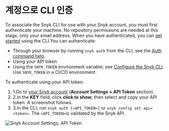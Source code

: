 # 계정으로 CLI 인증

To associate the Snyk CLI for use with your Snyk account, you must first authenticate your machine. No repository permissions are needed at this stage, only your email address. When you have authenticated, you can [get started](https://docs.snyk.io/snyk-cli/getting-started-with-the-cli) using the CLI.You can authenticate:

* Through your browser by running `snyk auth` from the CLI; see the [Auth command help](https://docs.snyk.io/snyk-cli/commands/auth).
* Using your API token
* Using the `SNYK_TOKEN` environment variable; see [Configure the Snyk CLI](https://docs.snyk.io/snyk-cli/configure-the-snyk-cli). Use `SNYK_TOKEN` in a CI/CD environment.

To authenticate using your API token:

1. 1.Go to [your Snyk account](https://app.snyk.io/account) (**Account Settings > API Token** section).
2. 2.In the **KEY** field, click **click to show**; then select and copy your API token. A screenshot follows.
3. 3.In the CLI, run `snyk auth [<API_TOKEN>]` or `snyk config set api=<token>`. The `<API_TOKEN>`is validated by the Snyk API.

![Snyk Account Settings, API Token](../../.gitbook/assets/spaces\_-MdwVZ6HOZriajCf5nXH\_uploads\_git-blob-0b8b145c9440bf28748591963d82d378b069290d\_API-token-CLI-auth-details-22-01.png)
